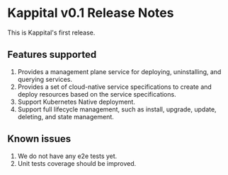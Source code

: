 # Kappital v0.1 Release Notes
This is Kappital's first release.

## Features supported
1. Provides a management plane service for deploying, uninstalling, and querying services.
2. Provides a set of cloud-native service specifications to create and deploy resources based on the service specifications.
3. Support Kubernetes Native deployment.
4. Support full lifecycle management, such as install, upgrade, update, deleting, and state management.

## Known issues
1. We do not have any e2e tests yet.
2. Unit tests coverage should be improved.

